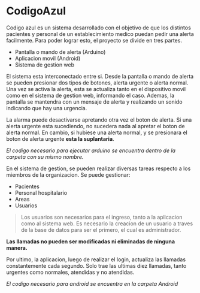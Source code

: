 # CodigoAzul

Codigo azul es un sistema desarrollado con el objetivo de que los distintos pacientes y personal de un establecimiento medico puedan pedir una alerta facilmente.
Para poder lograr esto, el proyecto se divide en tres partes.

* Pantalla o mando de alerta (Arduino)
* Aplicacion movil (Android)
* Sistema de gestion web

El sistema esta interconectado entre si. Desde la pantalla o mando de alerta se pueden presionar dos tipos de botones, alerta urgente o alerta normal. Una vez se activa la alerta,
esta se actualiza tanto en el dispositivo movil como en el sistema de gestion web, informando el caso. Ademas, la pantalla se mantendra con un mensaje de alerta y realizando un sonido indicando que hay una urgencia.

La alarma puede desactivarse apretando otra vez el boton de alerta. Si una alerta urgente esta sucediendo, no sucedera nada al apretar el boton de alerta normal. En cambio, si hubiese una alerta normal, y se presionara el boton de alerta urgente **esta la suplantaria**.

*El codigo necesario para ejecutar arduino se encuentra dentro de la carpeta con su mismo nombre.*

En el sistema de gestion, se pueden realizar diversas tareas respecto a los miembros de la organizacion. Se puede gestionar:
* Pacientes
* Personal hospitalario
* Areas
* Usuarios 
> Los usuarios son necesarios para el ingreso, tanto a la aplicacion como al sistema web. Es necesario la creacion de un usuario a traves de la base de datos para ser el primero, el cual es administrador.

__Las llamadas no pueden ser modificadas ni eliminadas de ninguna manera.__

Por ultimo, la aplicacion, luego de realizar el login, actualiza las llamadas constantemente cada segundo. Solo trae las ultimas diez llamadas, tanto urgentes como normales, atendidas y no atendidas.

*El codigo necesario para android se encuentra en la carpeta Android*


